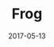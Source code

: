 ---
title: Frog
date: '2017-05-13'
thumb_image: images/mar-2yo/frog.jpg
thumb_image_alt: Frog
image: images/mar-2yo/frog.jpg
image_alt: Frog
template: project
---	